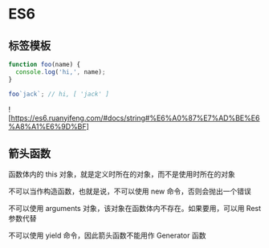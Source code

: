 # ES6

## 标签模板

```js
function foo(name) {
  console.log('hi,', name);
}

foo`jack`; // hi, [ 'jack' ]
```

![https://es6.ruanyifeng.com/#docs/string#%E6%A0%87%E7%AD%BE%E6%A8%A1%E6%9D%BF]

## 箭头函数

函数体内的 this 对象，就是定义时所在的对象，而不是使用时所在的对象

不可以当作构造函数，也就是说，不可以使用 new 命令，否则会抛出一个错误

不可以使用 arguments 对象，该对象在函数体内不存在。如果要用，可以用 Rest 参数代替

不可以使用 yield 命令，因此箭头函数不能用作 Generator 函数
